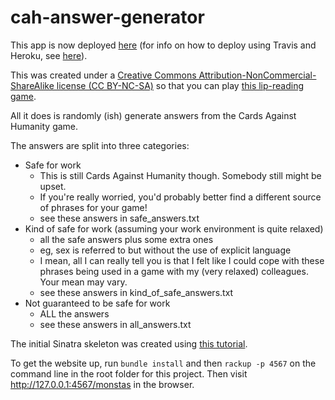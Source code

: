 # cah-answer-generator

This app is now deployed [here](https://cah-answer-generator.herokuapp.com/) (for info on how to deploy using Travis and Heroku, see [here](https://github.com/claresudbery/tic-tac-toe-kata/blob/master/README.md#deploying-to-heroku-via-travis)).

This was created under a [Creative Commons Attribution-NonCommercial-ShareAlike license (CC BY-NC-SA)](https://creativecommons.org/licenses/by-nc/3.0/) so that you can play [this lip-reading game](https://clare-wiki.herokuapp.com/pages/think/life/Fun-Games#the-lip-reading-game).

All it does is randomly (ish) generate answers from the Cards Against Humanity game.

The answers are split into three categories:

- Safe for work 
	- This is still Cards Against Humanity though. Somebody still might be upset.
	- If you're really worried, you'd probably better find a different source of phrases for your game!
	- see these answers in safe_answers.txt
- Kind of safe for work (assuming your work environment is quite relaxed)
	- all the safe answers plus some extra ones
	- eg, sex is referred to but without the use of explicit language
	- I mean, all I can really tell you is that I felt like I could cope with these phrases being used in a game with my (very relaxed) colleagues. Your mean may vary.
	- see these answers in kind_of_safe_answers.txt
- Not guaranteed to be safe for work 
	- ALL the answers
	- see these answers in all_answers.txt

The initial Sinatra skeleton was created using [this tutorial](http://webapps-for-beginners.rubymonstas.org/sinatra/hello_world.html).

To get the website up, run `bundle install` and then `rackup -p 4567` on the command line in the root folder for this project. Then visit http://127.0.0.1:4567/monstas in the browser.


